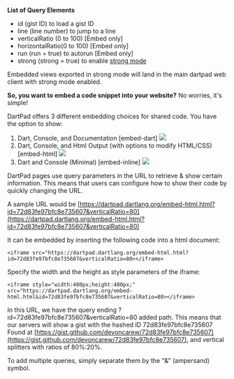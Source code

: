 **List of Query Elements**

* id (gist ID) to load a gist ID
* line (line number) to jump to a line
* verticalRatio (0 to 100) [Embed only]  
* horizontalRatio(0 to 100) [Embed only]
* run (run = true) to autorun [Embed only]
* strong (strong = true) to enable [strong mode][strong_mode]

[strong_mode]: https://github.com/dart-lang/dev_compiler/blob/master/STRONG_MODE.md

Embedded views exported in strong mode will land in the main dartpad web client with strong mode enabled.

**So, you want to embed a code snippet into your website?**
No worries, it's simple! 

DartPad offers 3 different embedding choices for shared code. You have the option to show:

1. Dart, Console, and Documentation [embed-dart]
![](https://github.com/dart-lang/dart-pad/blob/master/doc/images/embed-dart.png)
2. Dart, Console, and Html Output (with options to modify HTML/CSS) [embed-html]
![](https://github.com/dart-lang/dart-pad/blob/master/doc/images/embed-html.png)
3. Dart and Console (Minimal) [embed-inline]
![](https://github.com/dart-lang/dart-pad/blob/master/doc/images/embed-inline.png)

DartPad pages use query parameters in the URL to retrieve & show certain information.
This means that users can configure how to show their code by quickly changing the URL.

A sample URL would be 
[https://dartpad.dartlang.org/embed-html.html?id=72d83fe97bfc8e735607&verticalRatio=80](https://dartpad.dartlang.org/embed-html.html?id=72d83fe97bfc8e735607&verticalRatio=80)

It can be embedded by inserting the following code into a html document:
    
    <iframe src="https://dartpad.dartlang.org/embed-html.html?id=72d83fe97bfc8e735607&verticalRatio=80></iframe>

Specify the width and the height as style parameters of the iframe:
    
    <iframe style="width:400px;height:400px;" src="https://dartpad.dartlang.org/embed-html.html&id=72d83fe97bfc8e735607&verticalRatio=80></iframe>

In this URL, we have the query ending
?id=72d83fe97bfc8e735607&verticalRatio=80 added path.
This means that our servers will show a gist with the hashed ID 72d83fe97bfc8e735607
Found at [https://gist.github.com/devoncarew/72d83fe97bfc8e735607](https://gist.github.com/devoncarew/72d83fe97bfc8e735607), and vertical splitters with ratios of 80%:20%.

To add multiple queries, simply separate them by the "&" (ampersand) symbol.
